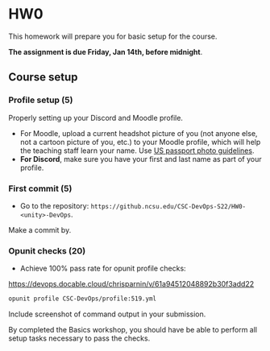 # HW0

This homework will prepare you for basic setup for the course.

**The assignment is due Friday, Jan 14th, before midnight**.

## Course setup

### Profile setup (5)

Properly setting up your Discord and Moodle profile.

* For Moodle, upload a current headshot picture of you (not anyone else, not a cartoon picture of you, etc.) to your Moodle profile, which will help the teaching staff learn your name. Use [US passport photo guidelines](https://travel.state.gov/content/travel/en/passports/how-apply/photos.html).
* **For Discord**, make sure you have your first and last name as part of your profile.

### First commit (5)

* Go to the repository: `https://github.ncsu.edu/CSC-DevOps-S22/HW0-<unity>-DevOps`.

Make a commit by.

### Opunit checks (20)

* Achieve 100% pass rate for opunit profile checks:

https://devops.docable.cloud/chrisparnin/v/61a94512048892b30f3add22

```sh
opunit profile CSC-DevOps/profile:519.yml
```

Include screenshot of command output in your submission.

By completed the Basics workshop, you should have be able to perform all setup tasks necessary to pass the checks.
